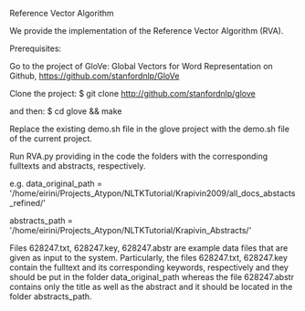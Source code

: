 Reference Vector Algorithm

We provide the implementation of the Reference Vector Algorithm (RVA). 

Prerequisites: 

Go to the project of GloVe: Global Vectors for Word Representation on Github, https://github.com/stanfordnlp/GloVe 

Clone the project: 
$ git clone http://github.com/stanfordnlp/glove

and then:
$ cd glove && make

Replace the existing demo.sh file in the glove project with the demo.sh file of the current project.

Run RVA.py providing in the code the folders with the corresponding fulltexts and abstracts, respectively.

e.g.
data_original_path = '/home/eirini/Projects_Atypon/NLTKTutorial/Krapivin2009/all_docs_abstacts_refined/'

abstracts_path = '/home/eirini/Projects_Atypon/NLTKTutorial/Krapivin_Abstracts/'

Files 628247.txt, 628247.key, 628247.abstr are example data files that are given as input to the system. Particularly, the files 628247.txt, 628247.key contain the fulltext and its corresponding keywords, respectively and they should be put in the folder data_original_path whereas the file 628247.abstr contains only the title as well as the abstract and it should be located in the folder abstracts_path. 

